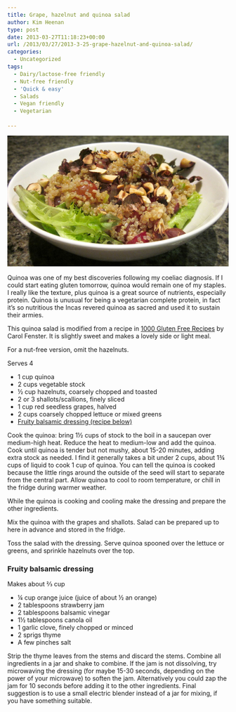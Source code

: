 ```yaml
---
title: Grape, hazelnut and quinoa salad
author: Kim Heenan
type: post
date: 2013-03-27T11:18:23+00:00
url: /2013/03/27/2013-3-25-grape-hazelnut-and-quinoa-salad/
categories:
  - Uncategorized
tags:
  - Dairy/lactose-free friendly
  - Nut-free friendly
  - 'Quick & easy'
  - Salads
  - Vegan friendly
  - Vegetarian

---
```


![](grape-hazelnut-quinoa-salad.jpg)

Quinoa was one of my best discoveries following my coeliac diagnosis. If I could start eating gluten tomorrow, quinoa would remain one of my staples. I really like the texture, plus quinoa is a great source of nutrients, especially protein. Quinoa is unusual for being a vegetarian complete protein, in fact it’s so nutritious the Incas revered quinoa as sacred and used it to sustain their armies.

<!--more-->

This quinoa salad is modified from a recipe in [1000 Gluten Free Recipes][gluten-free-recipes] by Carol Fenster. It is slightly sweet and makes a lovely side or light meal. 

For a nut-free version, omit the hazelnuts.

Serves 4

  * 1 cup quinoa
  * 2 cups vegetable stock
  * ½ cup hazelnuts, coarsely chopped and toasted
  * 2 or 3 shallots/scallions, finely sliced
  * 1 cup red seedless grapes, halved
  * 2 cups coarsely chopped lettuce or mixed greens
  * [Fruity balsamic dressing (recipe below)](#fruitybalsamic)

Cook the quinoa: bring 1½ cups of stock to the boil in a saucepan over medium-high heat. Reduce the heat to medium-low and add the quinoa. Cook until quinoa is tender but not mushy, about 15-20 minutes, adding extra stock as needed. I find it generally takes a bit under 2 cups, about 1¾ cups of liquid to cook 1 cup of quinoa. You can tell the quinoa is cooked because the little rings around the outside of the seed will start to separate from the central part. Allow quinoa to cool to room temperature, or chill in the fridge during warmer weather.

While the quinoa is cooking and cooling make the dressing and prepare the other ingredients.

Mix the quinoa with the grapes and shallots. Salad can be prepared up to here in advance and stored in the fridge.

Toss the salad with the dressing. Serve quinoa spooned over the lettuce or greens, and sprinkle hazelnuts over the top.

### <a name="fruitybalsamic"></a> Fruity balsamic dressing

Makes about ⅔ cup

  * ¼ cup orange juice (juice of about ½ an orange)
  * 2 tablespoons strawberry jam
  * 2 tablespoons balsamic vinegar
  * 1½ tablespoons canola oil
  * 1 garlic clove, finely chopped or minced
  * 2 sprigs thyme
  * A few pinches salt

Strip the thyme leaves from the stems and discard the stems. Combine all ingredients in a jar and shake to combine. If the jam is not dissolving, try microwaving the dressing (for maybe 15-30 seconds, depending on the power of your microwave) to soften the jam. Alternatively you could zap the jam for 10 seconds before adding it to the other ingredients. Final suggestion is to use a small electric blender instead of a jar for mixing, if you have something suitable.
 

 [gluten-free-recipes]: http://www.amazon.com/1000-Gluten-Free-Recipes/dp/B00464EAVG%3FSubscriptionId%3D0ENGV10E9K9QDNSJ5C82%26tag%3Dfredel09-20%26linkCode%3Dxm2%26camp%3D2025%26creative%3D165953%26creativeASIN%3DB00464EAVG